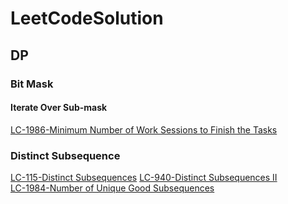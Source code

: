 # LeetCodeSolution

## DP
### Bit Mask
#### Iterate Over Sub-mask
[LC-1986-Minimum Number of Work Sessions to Finish the Tasks](https://leetcode.com/problems/minimum-number-of-work-sessions-to-finish-the-tasks/)
### Distinct Subsequence
[LC-115-Distinct Subsequences](https://leetcode.com/problems/number-of-unique-good-subsequences/) 
[LC-940-Distinct Subsequences II](https://leetcode.com/problems/distinct-subsequences-ii/)  
[LC-1984-Number of Unique Good Subsequences](https://leetcode.com/problems/distinct-subsequences/)  
